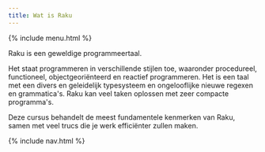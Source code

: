 ```yaml
---
title: Wat is Raku
---
```


{% include menu.html %}

Raku is een geweldige programmeertaal.

Het staat programmeren in verschillende stijlen toe, waaronder procedureel, functioneel, objectgeoriënteerd en reactief programmeren. Het is een taal met een divers en geleidelijk typesysteem en ongelooflijke nieuwe regexen en grammatica's. Raku kan veel taken oplossen met zeer compacte programma's.

Deze cursus behandelt de meest fundamentele kenmerken van Raku, samen met veel trucs die je werk efficiënter zullen maken.

{% include nav.html %}